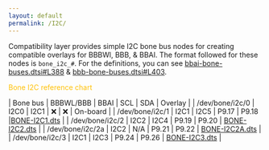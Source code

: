```yaml
---
layout: default
permalink: /I2C/
---
```


Compatibility layer provides simple I2C bone bus nodes for creating compatible overlays for BBBWl, BBB, & BBAI. The format followed for these nodes is `bone_i2c_#`. For the definitions, you can see [bbai-bone-buses.dtsi#L388](https://github.com/lorforlinux/BeagleBoard-DeviceTrees/blob/97a6f0daa9eab09633a2064f68a53b107d6e3968/src/arm/bbai-bone-buses.dtsi#L388) & [bbb-bone-buses.dtsi#L403](https://github.com/lorforlinux/BeagleBoard-DeviceTrees/blob/97a6f0daa9eab09633a2064f68a53b107d6e3968/src/arm/bbai-bone-buses.dtsi#L388).

<div class="text-center text-dark border border-warning bg-dark">
    <a style="color:#ffc107; fill:#ffc107">
        Bone I2C reference chart
    </a>
</div>

| Bone bus | 	BBBWL/BBB | 	BBAI |	SCL |	SDA |	Overlay |
| /dev/bone/i2c/0 	| I2C0 | 	I2C1 | 	❌  | ❌ | On-board |
| /dev/bone/i2c/1 	| I2C1 | 	I2C5 | P9.17 	| P9.18 	|[BONE-I2C1.dts](https://github.com/lorforlinux/bb.org-overlays/blob/bone_i2c/src/arm/BONE-I2C1.dts) |
| /dev/bone/i2c/2 	| I2C2 | 	I2C4 | P9.19 	| P9.20 	| [BONE-I2C2.dts](https://github.com/lorforlinux/bb.org-overlays/blob/bone_i2c/src/arm/BONE-I2C2.dts) |
| /dev/bone/i2c/2a 	| I2C2 | 	N/A | P9.21 	| P9.22 	| [BONE-I2C2A.dts](https://github.com/lorforlinux/bb.org-overlays/blob/bone_i2c/src/arm/BONE-I2C2A.dts) |
| /dev/bone/i2c/3 	| I2C1 | 	I2C3 | P9.24 	| P9.26 	| [BONE-I2C3.dts](https://github.com/lorforlinux/bb.org-overlays/blob/bone_i2c/src/arm/BONE-I2C3.dts) |